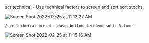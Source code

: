 scr technical - Use technical factors to screen and sort sort stocks.

![Screen Shot 2022-02-25 at 11 13 27 AM](https://user-images.githubusercontent.com/85772166/155774197-5dab88c3-255c-4815-a2eb-c48f9e92a25d.png)

```
/scr technical preset: cheap_bottom_dividend sort: Volume
```

![Screen Shot 2022-02-25 at 11 15 16 AM](https://user-images.githubusercontent.com/85772166/155774407-753e7ea7-12a2-4fc2-b617-4559398f9e21.png)

